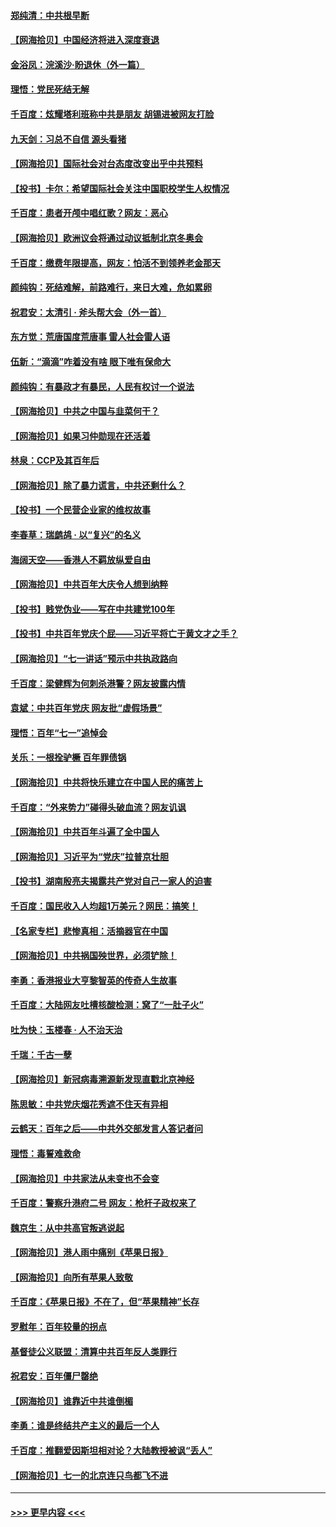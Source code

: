 #### [郑纯清：中共根早断](../pages/nsc993/n13084579.md?t=07130751) 
#### [【网海拾贝】中国经济将进入深度衰退](../pages/nsc993/n13082552.md?t=07130751) 
#### [金浴凤：浣溪沙·盼退休（外一篇）](../pages/nsc993/n13081560.md?t=07130751) 
#### [理悟：党民死结无解](../pages/nsc993/n13081552.md?t=07130751) 
#### [千百度：炫耀塔利班称中共是朋友  胡锡进被网友打脸](../pages/nsc993/n13081538.md?t=07130751) 
#### [九天剑：习总不自信 源头看猪](../pages/nsc993/n13081197.md?t=07130751) 
#### [【网海拾贝】国际社会对台态度改变出乎中共预料](../pages/nsc993/n13080968.md?t=07130751) 
#### [【投书】卡尔：希望国际社会关注中国职校学生人权情况](../pages/nsc993/n13080410.md?t=07130751) 
#### [千百度：患者开颅中唱红歌？网友：恶心](../pages/nsc993/n13080377.md?t=07130751) 
#### [【网海拾贝】欧洲议会将通过动议抵制北京冬奥会](../pages/nsc993/n13078156.md?t=07130751) 
#### [千百度：缴费年限提高，网友：怕活不到领养老金那天](../pages/nsc993/n13078088.md?t=07130751) 
#### [颜纯钩：死结难解，前路难行，来日大难，危如累卵](../pages/nsc993/n13077179.md?t=07130751) 
#### [祝君安：太清引 · 斧头帮大会（外一首）](../pages/nsc993/n13077162.md?t=07130751) 
#### [东方觉：荒唐国度荒唐事 雷人社会雷人语](../pages/nsc993/n13075917.md?t=07130751) 
#### [伍新：“滴滴”咋着没有啥 眼下唯有保命大](../pages/nsc993/n13075894.md?t=07130751) 
#### [颜纯钩：有暴政才有暴民，人民有权讨一个说法](../pages/nsc993/n13075734.md?t=07130751) 
#### [【网海拾贝】中共之中国与韭菜何干？](../pages/nsc993/n13075428.md?t=07130751) 
#### [【网海拾贝】如果习仲勋现在还活着](../pages/nsc993/n13073410.md?t=07130751) 
#### [林泉：CCP及其百年后](../pages/nsc993/n13073226.md?t=07130751) 
#### [【网海拾贝】除了暴力谎言，中共还剩什么？](../pages/nsc993/n13071082.md?t=07130751) 
#### [【投书】一个民营企业家的维权故事](../pages/nsc993/n13070932.md?t=07130751) 
#### [李春草：瑞鹧鸪 · 以“复兴”的名义](../pages/nsc993/n13069984.md?t=07130751) 
#### [海阔天空——香港人不羁放纵爱自由](../pages/nsc993/n13069407.md?t=07130751) 
#### [【网海拾贝】中共百年大庆令人想到纳粹](../pages/nsc993/n13068483.md?t=07130751) 
#### [【投书】贱党伪业——写在中共建党100年](../pages/nsc993/n13067843.md?t=07130751) 
#### [【投书】中共百年党庆个屁——习近平将亡于黄文才之手？](../pages/nsc993/n13067425.md?t=07130751) 
#### [【网海拾贝】“七一讲话”预示中共执政路向](../pages/nsc993/n13066434.md?t=07130751) 
#### [千百度：梁健辉为何刺杀港警？网友披露内情](../pages/nsc993/n13066979.md?t=07130751) 
#### [袁斌：中共百年党庆 网友批“虚假场景”](../pages/nsc993/n13066385.md?t=07130751) 
#### [理悟：百年“七一”追悼会](../pages/nsc993/n13066106.md?t=07130751) 
#### [关乐：一根拴驴橛 百年罪债锅](../pages/nsc993/n13066089.md?t=07130751) 
#### [【网海拾贝】中共将快乐建立在中国人民的痛苦上](../pages/nsc993/n13064939.md?t=07130751) 
#### [千百度：“外来势力”碰得头破血流？网友讥讽](../pages/nsc993/n13064878.md?t=07130751) 
#### [【网海拾贝】中共百年斗遍了全中国人](../pages/nsc993/n13060020.md?t=07130751) 
#### [【网海拾贝】习近平为“党庆”拉普京壮胆](../pages/nsc993/n13057781.md?t=07130751) 
#### [【投书】湖南殷亮夫揭露共产党对自己一家人的迫害](../pages/nsc993/n13057744.md?t=07130751) 
#### [千百度：国民收入人均超1万美元？网民：搞笑！](../pages/nsc993/n13057692.md?t=07130751) 
#### [【名家专栏】悲惨真相：活摘器官在中国](../pages/nsc993/n13056611.md?t=07130751) 
#### [【网海拾贝】中共祸国殃世界，必须铲除！](../pages/nsc993/n13056011.md?t=07130751) 
#### [李勇：香港报业大亨黎智英的传奇人生故事](../pages/nsc993/n13055258.md?t=07130751) 
#### [千百度：大陆网友吐槽核酸检测：窝了“一肚子火”](../pages/nsc993/n13055194.md?t=07130751) 
#### [吐为快：玉楼春 · 人不治天治](../pages/nsc993/n13054028.md?t=07130751) 
#### [千瑞：千古一孽](../pages/nsc993/n13054016.md?t=07130751) 
#### [【网海拾贝】新冠病毒溯源新发现直戳北京神经](../pages/nsc993/n13052425.md?t=07130751) 
#### [陈思敏：中共党庆烟花秀遮不住天有异相](../pages/nsc993/n13052020.md?t=07130751) 
#### [云鹤天：百年之后——中共外交部发言人答记者问](../pages/nsc993/n13051604.md?t=07130751) 
#### [理悟：毒誓难救命](../pages/nsc993/n13051601.md?t=07130751) 
#### [【网海拾贝】中共家法从未变也不会变](../pages/nsc993/n13050366.md?t=07130751) 
#### [千百度：警察升港府二号 网友：枪杆子政权来了](../pages/nsc993/n13050261.md?t=07130751) 
#### [魏京生：从中共高官叛逃说起](../pages/nsc993/n13048997.md?t=07130751) 
#### [【网海拾贝】港人雨中痛别《苹果日报》](../pages/nsc993/n13048941.md?t=07130751) 
#### [【网海拾贝】向所有苹果人致敬](../pages/nsc993/n13046795.md?t=07130751) 
#### [千百度：《苹果日报》不在了，但“苹果精神”长存](../pages/nsc993/n13046703.md?t=07130751) 
#### [罗慰年：百年较量的拐点](../pages/nsc993/n13046542.md?t=07130751) 
#### [基督徒公义联盟：清算中共百年反人类罪行](../pages/nsc993/n13046499.md?t=07130751) 
#### [祝君安：百年僵尸罄绝](../pages/nsc993/n13045595.md?t=07130751) 
#### [【网海拾贝】谁靠近中共谁倒楣](../pages/nsc993/n13044667.md?t=07130751) 
#### [李勇：谁是终结共产主义的最后一个人](../pages/nsc993/n13044397.md?t=07130751) 
#### [千百度：推翻爱因斯坦相对论？大陆教授被讽“丢人”](../pages/nsc993/n13043908.md?t=07130751) 
#### [【网海拾贝】七一的北京连只鸟都飞不进](../pages/nsc993/n13041377.md?t=07130751) 

----
#### [ >>> 更早内容 <<< ](../indexes/nsc993-earlier.md)
